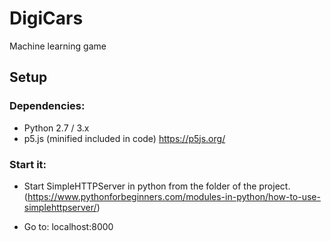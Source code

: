 # DigiCars
Machine learning game

## Setup
### Dependencies:
- Python 2.7 / 3.x
- p5.js (minified included in code) https://p5js.org/

### Start it:
- Start SimpleHTTPServer in python from the folder of the project. (https://www.pythonforbeginners.com/modules-in-python/how-to-use-simplehttpserver/)

- Go to: localhost:8000

